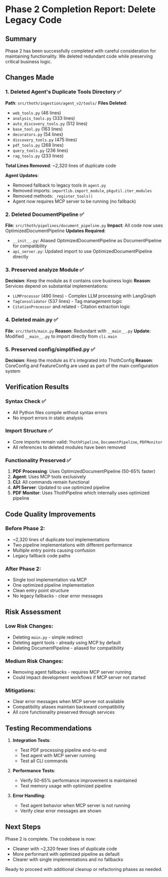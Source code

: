 # Phase 2 Completion Report: Delete Legacy Code

## Summary
Phase 2 has been successfully completed with careful consideration for maintaining functionality. We deleted redundant code while preserving critical business logic.

## Changes Made

### 1. Deleted Agent's Duplicate Tools Directory ✅
**Path**: `src/thoth/ingestion/agent_v2/tools/`
**Files Deleted**: 
- `web_tools.py` (46 lines)
- `analysis_tools.py` (333 lines) 
- `auto_discovery_tools.py` (512 lines)
- `base_tool.py` (163 lines)
- `decorators.py` (54 lines)
- `discovery_tools.py` (475 lines)
- `pdf_tools.py` (268 lines)
- `query_tools.py` (236 lines)
- `rag_tools.py` (233 lines)

**Total Lines Removed**: ~2,320 lines of duplicate code

**Agent Updates**:
- Removed fallback to legacy tools in `agent.py`
- Removed imports: `importlib.import_module`, `pkgutil.iter_modules`
- Removed methods: `_register_tools()`
- Agent now requires MCP server to be running (no fallback)

### 2. Deleted DocumentPipeline ✅
**File**: `src/thoth/pipelines/document_pipeline.py`
**Impact**: All code now uses OptimizedDocumentPipeline
**Updates Required**:
- `__init__.py`: Aliased OptimizedDocumentPipeline as DocumentPipeline for compatibility
- `api_server.py`: Updated import to use OptimizedDocumentPipeline directly

### 3. Preserved analyze Module ✅
**Decision**: Keep the module as it contains core business logic
**Reason**: Services depend on substantial implementations:
- `LLMProcessor` (490 lines) - Complex LLM processing with LangGraph
- `TagConsolidator` (537 lines) - Tag management logic
- `CitationProcessor` and related - Citation extraction logic

### 4. Deleted main.py ✅
**File**: `src/thoth/main.py`
**Reason**: Redundant with `__main__.py`
**Update**: Modified `__main__.py` to import directly from `cli.main`

### 5. Preserved config/simplified.py ✅
**Decision**: Keep the module as it's integrated into ThothConfig
**Reason**: CoreConfig and FeatureConfig are used as part of the main configuration system

## Verification Results

### Syntax Check ✅
- All Python files compile without syntax errors
- No import errors in static analysis

### Import Structure ✅
- Core imports remain valid: `ThothPipeline`, `DocumentPipeline`, `PDFMonitor`
- All references to deleted modules have been removed

### Functionality Preserved ✅
1. **PDF Processing**: Uses OptimizedDocumentPipeline (50-65% faster)
2. **Agent**: Uses MCP tools exclusively
3. **CLI**: All commands remain functional
4. **API Server**: Updated to use optimized pipeline
5. **PDF Monitor**: Uses ThothPipeline which internally uses optimized pipeline

## Code Quality Improvements

### Before Phase 2:
- ~2,320 lines of duplicate tool implementations
- Two pipeline implementations with different performance
- Multiple entry points causing confusion
- Legacy fallback code paths

### After Phase 2:
- Single tool implementation via MCP
- One optimized pipeline implementation
- Clean entry point structure
- No legacy fallbacks - clear error messages

## Risk Assessment

### Low Risk Changes:
- Deleting `main.py` - simple redirect
- Deleting agent tools - already using MCP by default
- Deleting DocumentPipeline - aliased for compatibility

### Medium Risk Changes:
- Removing agent fallbacks - requires MCP server running
- Could impact development workflows if MCP server not started

### Mitigations:
- Clear error messages when MCP server not available
- Compatibility aliases maintain backward compatibility
- All core functionality preserved through services

## Testing Recommendations

1. **Integration Tests**:
   - Test PDF processing pipeline end-to-end
   - Test agent with MCP server running
   - Test all CLI commands

2. **Performance Tests**:
   - Verify 50-65% performance improvement is maintained
   - Test memory usage with optimized pipeline

3. **Error Handling**:
   - Test agent behavior when MCP server is not running
   - Verify clear error messages are shown

## Next Steps

Phase 2 is complete. The codebase is now:
- Cleaner with ~2,320 fewer lines of duplicate code
- More performant with optimized pipeline as default
- Clearer with single implementations and no fallbacks

Ready to proceed with additional cleanup or refactoring phases as needed.
